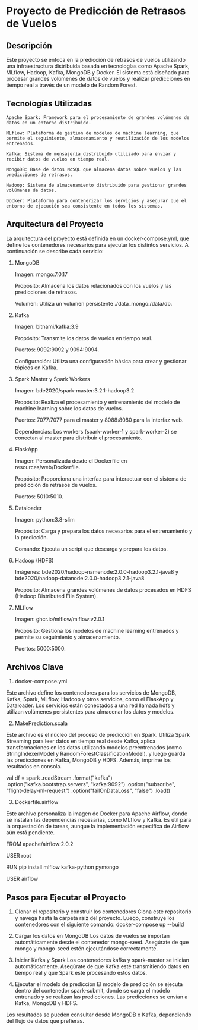 # Proyecto de Predicción de Retrasos de Vuelos
## Descripción

Este proyecto se enfoca en la predicción de retrasos de vuelos utilizando una infraestructura distribuida basada en tecnologías como Apache Spark, MLflow, Hadoop, Kafka, MongoDB y Docker. El sistema está diseñado para procesar grandes volúmenes de datos de vuelos y realizar predicciones en tiempo real a través de un modelo de Random Forest.

## Tecnologías Utilizadas

    Apache Spark: Framework para el procesamiento de grandes volúmenes de datos en un entorno distribuido.

    MLflow: Plataforma de gestión de modelos de machine learning, que permite el seguimiento, almacenamiento y reutilización de los modelos entrenados.

    Kafka: Sistema de mensajería distribuido utilizado para enviar y recibir datos de vuelos en tiempo real.

    MongoDB: Base de datos NoSQL que almacena datos sobre vuelos y las predicciones de retrasos.

    Hadoop: Sistema de almacenamiento distribuido para gestionar grandes volúmenes de datos.

    Docker: Plataforma para contenerizar los servicios y asegurar que el entorno de ejecución sea consistente en todos los sistemas.

## Arquitectura del Proyecto

La arquitectura del proyecto está definida en un docker-compose.yml, que define los contenedores necesarios para ejecutar los distintos servicios. A continuación se describe cada servicio:
1. MongoDB
   
    Imagen: mongo:7.0.17
   
    Propósito: Almacena los datos relacionados con los vuelos y las predicciones de retrasos.
   
    Volumen: Utiliza un volumen persistente ./data_mongo:/data/db.

2. Kafka
   
    Imagen: bitnami/kafka:3.9
   
    Propósito: Transmite los datos de vuelos en tiempo real.
   
    Puertos: 9092:9092 y 9094:9094.
   
    Configuración: Utiliza una configuración básica para crear y gestionar tópicos en Kafka.

3. Spark Master y Spark Workers

    Imagen: bde2020/spark-master:3.2.1-hadoop3.2
   
    Propósito: Realiza el procesamiento y entrenamiento del modelo de machine learning sobre los datos de vuelos.
   
    Puertos: 7077:7077 para el master y 8088:8080 para la interfaz web.
   
    Dependencias: Los workers (spark-worker-1 y spark-worker-2) se conectan al master para distribuir el procesamiento.

4. FlaskApp
   
    Imagen: Personalizada desde el Dockerfile en resources/web/Dockerfile.
   
    Propósito: Proporciona una interfaz para interactuar con el sistema de predicción de retrasos de vuelos.
   
    Puertos: 5010:5010.

5. Dataloader
    
    Imagen: python:3.8-slim
   
    Propósito: Carga y prepara los datos necesarios para el entrenamiento y la predicción.
   
    Comando: Ejecuta un script que descarga y prepara los datos.

6. Hadoop (HDFS)
    
    Imágenes: bde2020/hadoop-namenode:2.0.0-hadoop3.2.1-java8 y bde2020/hadoop-datanode:2.0.0-hadoop3.2.1-java8
    
    Propósito: Almacena grandes volúmenes de datos procesados en HDFS (Hadoop Distributed File System).

7. MLflow
    
    Imagen: ghcr.io/mlflow/mlflow:v2.0.1
    
    Propósito: Gestiona los modelos de machine learning entrenados y permite su seguimiento y almacenamiento.
    
    Puertos: 5000:5000.
   
## Archivos Clave
1. docker-compose.yml

Este archivo define los contenedores para los servicios de MongoDB, Kafka, Spark, MLflow, Hadoop y otros servicios, como el FlaskApp y Dataloader. Los servicios están conectados a una red llamada hdfs y utilizan volúmenes persistentes para almacenar los datos y modelos.

2. MakePrediction.scala

Este archivo es el núcleo del proceso de predicción en Spark. Utiliza Spark Streaming para leer datos en tiempo real desde Kafka, aplica transformaciones en los datos utilizando modelos preentrenados (como StringIndexerModel y RandomForestClassificationModel), y luego guarda las predicciones en Kafka, MongoDB y HDFS. Además, imprime los resultados en consola.

val df = spark
  .readStream
  .format("kafka")
  .option("kafka.bootstrap.servers", "kafka:9092")
  .option("subscribe", "flight-delay-ml-request")
  .option("failOnDataLoss", "false")
  .load()

3. Dockerfile.airflow

Este archivo personaliza la imagen de Docker para Apache Airflow, donde se instalan las dependencias necesarias, como MLflow y Kafka. Es útil para la orquestación de tareas, aunque la implementación específica de Airflow aún está pendiente.

FROM apache/airflow:2.0.2

USER root

RUN pip install mlflow kafka-python pymongo

USER airflow

## Pasos para Ejecutar el Proyecto
1. Clonar el repositorio y construir los contenedores
Clona este repositorio y navega hasta la carpeta raíz del proyecto. Luego, construye los contenedores con el siguiente comando:
docker-compose up --build

2. Cargar los datos en MongoDB
Los datos de vuelos se importan automáticamente desde el contenedor mongo-seed. Asegúrate de que mongo y mongo-seed estén ejecutándose correctamente.

3. Iniciar Kafka y Spark
Los contenedores kafka y spark-master se inician automáticamente. Asegúrate de que Kafka esté transmitiendo datos en tiempo real y que Spark esté procesando estos datos.

4. Ejecutar el modelo de predicción
El modelo de predicción se ejecuta dentro del contenedor spark-submit, donde se carga el modelo entrenado y se realizan las predicciones. Las predicciones se envían a Kafka, MongoDB y HDFS.

Los resultados se pueden consultar desde MongoDB o Kafka, dependiendo del flujo de datos que prefieras.
